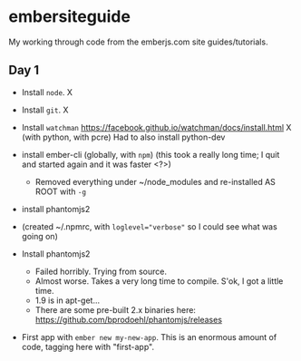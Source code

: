 # embersiteguide
My working through code from the emberjs.com site guides/tutorials.

## Day 1

* Install `node`. X
* Install `git`. X
* Install `watchman` https://facebook.github.io/watchman/docs/install.html X (with python,
with pcre)  Had to also install python-dev
* install ember-cli (globally, with `npm`) (this took a really long time; I quit and
started again and it was faster <?>)
    * Removed everything under ~/node_modules and re-installed AS ROOT with `-g`
* install phantomjs2
* (created ~/.npmrc, with `loglevel="verbose"` so I could see what was going on)
* Install phantomjs2
    * Failed horribly.  Trying from source.
    * Almost worse.  Takes a very long time to compile.  S'ok, I got a little time.
    * 1.9 is in apt-get...
    * There are some pre-built 2.x binaries here: https://github.com/bprodoehl/phantomjs/releases

* First app with `ember new my-new-app`. This is an enormous amount of code, tagging here
  with "first-app".

